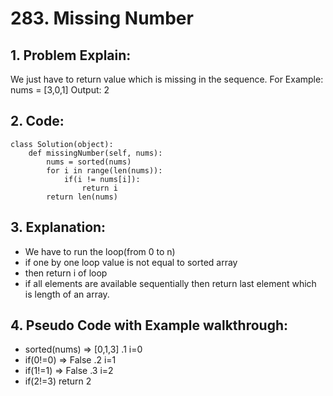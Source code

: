 # 283. Missing Number
## 1. Problem Explain:
  We just have to return value which is missing in the sequence.
  For Example: nums = [3,0,1]
               Output: 2

## 2. Code:
```
class Solution(object):
    def missingNumber(self, nums):
        nums = sorted(nums)
        for i in range(len(nums)):
            if(i != nums[i]):
                return i
        return len(nums)
```

## 3. Explanation:
- We have to run the loop(from 0 to n)
- if one by one loop value is not equal to sorted array
- then return i of loop
- if all elements are available sequentially then return last element which is length of an array.

## 4. Pseudo Code with Example walkthrough:
- sorted(nums) => [0,1,3]
.1 i=0
-  if(0!=0) => False
.2 i=1
-  if(1!=1) => False
.3 i=2
-  if(2!=3) return 2         
